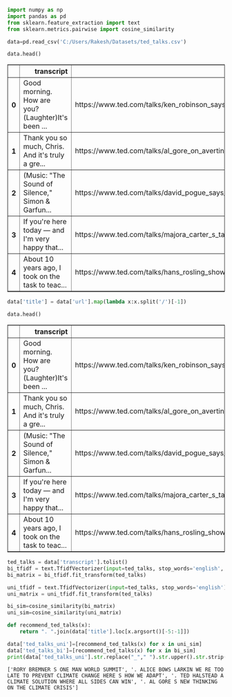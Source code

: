 ```python
import numpy as np
import pandas as pd
from sklearn.feature_extraction import text
from sklearn.metrics.pairwise import cosine_similarity
```


```python
data=pd.read_csv('C:/Users/Rakesh/Datasets/ted_talks.csv')
```


```python
data.head()
```




<div>
<style scoped>
    .dataframe tbody tr th:only-of-type {
        vertical-align: middle;
    }

    .dataframe tbody tr th {
        vertical-align: top;
    }

    .dataframe thead th {
        text-align: right;
    }
</style>
<table border="1" class="dataframe">
  <thead>
    <tr style="text-align: right;">
      <th></th>
      <th>transcript</th>
      <th>url</th>
    </tr>
  </thead>
  <tbody>
    <tr>
      <th>0</th>
      <td>Good morning. How are you?(Laughter)It's been ...</td>
      <td>https://www.ted.com/talks/ken_robinson_says_sc...</td>
    </tr>
    <tr>
      <th>1</th>
      <td>Thank you so much, Chris. And it's truly a gre...</td>
      <td>https://www.ted.com/talks/al_gore_on_averting_...</td>
    </tr>
    <tr>
      <th>2</th>
      <td>(Music: "The Sound of Silence," Simon &amp; Garfun...</td>
      <td>https://www.ted.com/talks/david_pogue_says_sim...</td>
    </tr>
    <tr>
      <th>3</th>
      <td>If you're here today — and I'm very happy that...</td>
      <td>https://www.ted.com/talks/majora_carter_s_tale...</td>
    </tr>
    <tr>
      <th>4</th>
      <td>About 10 years ago, I took on the task to teac...</td>
      <td>https://www.ted.com/talks/hans_rosling_shows_t...</td>
    </tr>
  </tbody>
</table>
</div>




```python
data['title'] = data['url'].map(lambda x:x.split('/')[-1])
```


```python
data.head()
```




<div>
<style scoped>
    .dataframe tbody tr th:only-of-type {
        vertical-align: middle;
    }

    .dataframe tbody tr th {
        vertical-align: top;
    }

    .dataframe thead th {
        text-align: right;
    }
</style>
<table border="1" class="dataframe">
  <thead>
    <tr style="text-align: right;">
      <th></th>
      <th>transcript</th>
      <th>url</th>
      <th>title</th>
    </tr>
  </thead>
  <tbody>
    <tr>
      <th>0</th>
      <td>Good morning. How are you?(Laughter)It's been ...</td>
      <td>https://www.ted.com/talks/ken_robinson_says_sc...</td>
      <td>ken_robinson_says_schools_kill_creativity\n</td>
    </tr>
    <tr>
      <th>1</th>
      <td>Thank you so much, Chris. And it's truly a gre...</td>
      <td>https://www.ted.com/talks/al_gore_on_averting_...</td>
      <td>al_gore_on_averting_climate_crisis\n</td>
    </tr>
    <tr>
      <th>2</th>
      <td>(Music: "The Sound of Silence," Simon &amp; Garfun...</td>
      <td>https://www.ted.com/talks/david_pogue_says_sim...</td>
      <td>david_pogue_says_simplicity_sells\n</td>
    </tr>
    <tr>
      <th>3</th>
      <td>If you're here today — and I'm very happy that...</td>
      <td>https://www.ted.com/talks/majora_carter_s_tale...</td>
      <td>majora_carter_s_tale_of_urban_renewal\n</td>
    </tr>
    <tr>
      <th>4</th>
      <td>About 10 years ago, I took on the task to teac...</td>
      <td>https://www.ted.com/talks/hans_rosling_shows_t...</td>
      <td>hans_rosling_shows_the_best_stats_you_ve_ever_...</td>
    </tr>
  </tbody>
</table>
</div>




```python
ted_talks = data['transcript'].tolist()
bi_tfidf = text.TfidfVectorizer(input=ted_talks, stop_words='english', ngram_range=(1,2))
bi_matrix = bi_tfidf.fit_transform(ted_talks)

uni_tfidf = text.TfidfVectorizer(input=ted_talks, stop_words='english')
uni_matrix = uni_tfidf.fit_transform(ted_talks)

bi_sim=cosine_similarity(bi_matrix)
uni_sim=cosine_similarity(uni_matrix)
```


```python
def recommend_ted_talks(x):
    return ". ".join(data['title'].loc[x.argsort()[-5:-1]])

data['ted_talks_uni']=[recommend_ted_talks(x) for x in uni_sim]
data['ted_talks_bi']=[recommend_ted_talks(x) for x in bi_sim]
print(data['ted_talks_uni'].str.replace("_"," ").str.upper().str.strip().str.split('\n')[1])
```

    ['RORY BREMNER S ONE MAN WORLD SUMMIT', '. ALICE BOWS LARKIN WE RE TOO LATE TO PREVENT CLIMATE CHANGE HERE S HOW WE ADAPT', '. TED HALSTEAD A CLIMATE SOLUTION WHERE ALL SIDES CAN WIN', '. AL GORE S NEW THINKING ON THE CLIMATE CRISIS']
    
